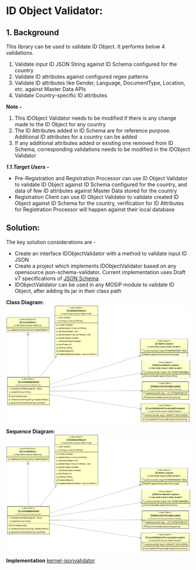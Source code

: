 
# ID Object Validator:

## 1. Background

This library can be used to validate ID Object. It performs below 4 validations.
1. Validate input ID JSON String against ID Schema configured for the country
2. Validate ID attributes against configured regex patterns
3. Validate ID attributes like Gender, Language, DocumentType, Location, etc. against Master Data APIs
4. Validate Country-specific ID attributes

**Note -**
1. This IDObject Validator needs to be modified if there is any change made to the ID Object for any country
2. The ID Attributes added in ID Schema are for reference purpose. Additional ID attributes for a country can be added
3. If any additional attributes added or existing one removed from ID Schema, corresponding validations needs to be modified in the IDObject Validator


***1.1.Target Users -***  
- Pre-Registration and Registration Processor can use ID Object Validator to validate ID Object against ID Schema configured for the country, and data of few ID attributes against Master Data stored for the country
- Registration Client can use ID Object Validator to validate created ID Object against ID Schema for the country, verification for ID Attributes for Registration Processor will happen against their local database

## Solution:    

The key solution considerations are - 
- Create an interface IDObjectValidator with a method to validate input ID JSON
- Create a project which implements IDObjectValidator based on any opensource json-schema-validator. Current implementation uses Draft v7 specifications of [JSON Schema](http://json-schema.org/)
- IDObjectValidator can be used in any MOSIP module to validate ID Object, after adding its jar in their class path


**Class Diagram:**    
![kernel_jsonvalidator_classdiagram](_images/kernel-jsonvalidator-cd.png)

**Sequence Diagram:**    
![kernel_jsonvalidator_classdiagram](_images/kernel-jsonvalidator-cd.png)


**Implementation**
[kernel-jsonvalidator](https://github.com/mosip/mosip/tree/master/kernel/kernel-jsonvalidator)
